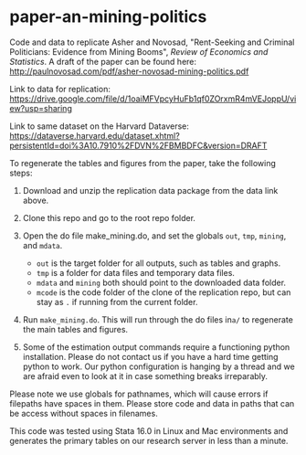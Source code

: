 # paper-an-mining-politics

Code and data to replicate Asher and Novosad, "Rent-Seeking and Criminal Politicians:
Evidence from Mining Booms", <i>Review of Economics and Statistics</i>. A draft of the paper can be found here: http://paulnovosad.com/pdf/asher-novosad-mining-politics.pdf

Link to data for replication: https://drive.google.com/file/d/1oaiMFVpcyHuFb1qf0ZOrxmR4mVEJoppU/view?usp=sharing

Link to same dataset on the Harvard Dataverse:
https://dataverse.harvard.edu/dataset.xhtml?persistentId=doi%3A10.7910%2FDVN%2FBMBDFC&version=DRAFT

To regenerate the tables and figures from the paper, take the
following steps:

1. Download and unzip the replication data package from the data link above.

2. Clone this repo and go to the root repo folder.

3. Open the do file make_mining.do, and set the globals `out`,
   `tmp`, `mining`, and `mdata`.
   * `out` is the target folder for all outputs, such as tables
   and graphs. 
   * `tmp` is a folder for data files and
   temporary data files.
   * `mdata` and `mining` both should point to the downloaded data folder. 
   * `mcode` is the code folder of the clone of the replication repo, but can stay as `.` if running from the current folder.

4. Run `make_mining.do`.  This will run through  the
  do files in`a/` to regenerate the main tables and figures.

5. Some of the estimation output commands require a functioning python installation. Please do not contact us if you have a hard time getting python to work. Our python configuration is hanging by a thread and we are afraid even to look at it in case something breaks irreparably.
   
Please note we use globals for pathnames, which will cause errors if
   filepaths have spaces in them. Please store code and data in paths
   that can be access without spaces in filenames.
   
This code was tested using Stata 16.0 in Linux and Mac environments and generates the primary tables on our research server in less than a minute.

